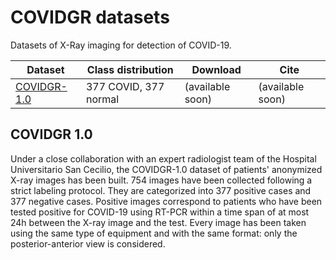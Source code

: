 # COVIDGR datasets

Datasets of X-Ray imaging for detection of COVID-19.

|Dataset|Class distribution|Download|Cite|
|-|-|-|-|
|[COVIDGR-1.0](#covidgr-10)|377 COVID, 377 normal|(available soon)|(available soon)|

## COVIDGR 1.0

Under a close collaboration with an expert radiologist team of the Hospital Universitario San Cecilio, the COVIDGR-1.0 dataset of patients' anonymized X-ray images has been built. 754 images have been collected following a strict labeling protocol. They are categorized into 377 positive cases and 377 negative cases. Positive images correspond to patients who have been tested positive for COVID-19 using RT-PCR within a time span of at most 24h between the X-ray image and the test. Every image has been taken using the same type of equipment and with the same format: only the posterior-anterior view is considered.

